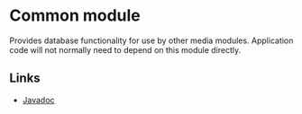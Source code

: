 # Common module

Provides database functionality for use by other media modules. Application code
will not normally need to depend on this module directly.

## Links

*   [Javadoc][]

[Javadoc]: https://exoplayer.dev/doc/reference/index.html
